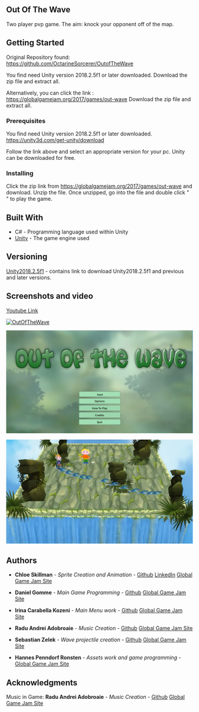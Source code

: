 ## Out Of The Wave

Two player pvp game. The aim: knock your opponent off of the map.

## Getting Started

Original Repository found: https://github.com/OctarineSorcerer/OutofTheWave

You find need Unity version 2018.2.5f1 or later downloaded. 
Download the zip file and extract all.

Alternatively, you can click the link : https://globalgamejam.org/2017/games/out-wave
Download the zip file and extract all.  

### Prerequisites

You find need Unity version 2018.2.5f1 or later downloaded.
https://unity3d.com/get-unity/download

Follow the link above and select an appropriate version for your pc.
Unity can be downloaded for free. 

### Installing

Click the zip link from https://globalgamejam.org/2017/games/out-wave and download.
Unzip the file. Once unzipped, go into the file and double click " " to play the game.

## Built With

* C# - Programming language used within Unity
* [Unity](https://unity3d.com/get-unity/download) - The game engine used


## Versioning

[Unity2018.2.5f1](https://unity3d.com/get-unity/download) - contains link to download Unity2018.2.5f1 and previous and later versions. 

## Screenshots and video

[Youtube Link](https://www.youtube.com/watch?v=5p2Yog_XcsA)

[![OutOfTheWave](https://ggj.s3.amazonaws.com/styles/game_sidebar__wide/game/featured_image/outofthewavelogo_0.png?itok=hSCyGZ4U&timestamp=1485084948)](https://www.youtube.com/watch?v=5p2Yog_XcsA)

![OutOfTheWaveMenu](https://raw.githubusercontent.com/ChloeLS/OutOfTheWave/master/OutOfTheWaveMainMenu.png)

![OutOfTheWaveGameStill](https://raw.githubusercontent.com/ChloeLS/OutOfTheWave/master/GameStill.png)


## Authors

* **Chloe Skillman** - *Sprite Creation and Animation* - [Github](https://github.com/ChloeLS)
                                         [LinkedIn](https://www.linkedin.com/in/chloe-skillman-b80941183/)
                                         [Global Game Jam Site](https://globalgamejam.org/users/chloe-skillman)

* **Daniel Gomme** -  *Main Game Programming*  -  [Github](https://github.com/OctarineSorcerer)
                                                  [Global Game Jam Site](https://globalgamejam.org/users/octarinesorcerer)
* **Irina Carabella Kozeni** -  *Main Menu work*  -  [Github](https://github.com/irinack)
[Global Game Jam Site](https://globalgamejam.org/users/irina-cara)
* **Radu Andrei Adobroaie** -  *Music Creation*  -  [Github](https://github.com/radobr)
  [Global Game Jam Site](https://globalgamejam.org/users/radu)
* **Sebastian Zelek** -  *Wave projectile creation*  -  [Github](https://github.com/CommisarGlad1us)
[Global Game Jam Site](https://globalgamejam.org/users/glad1us)
* **Hannes Penndorf Ronsten** -  *Assets work and game programming*  -  [Global Game Jam Site](https://globalgamejam.org/users/hannes-penndorf-ronsten)

## Acknowledgments

Music in Game:
**Radu Andrei Adobroaie** -  *Music Creation*  -  [Github](https://github.com/radobr)
  [Global Game Jam Site](https://globalgamejam.org/users/radu)
